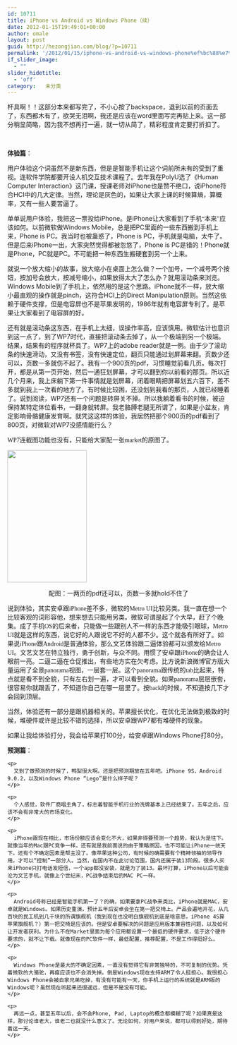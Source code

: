 ```yaml
---
id: 10711
title: iPhone vs Android vs Windows Phone（续）
date: 2012-01-15T19:49:01+00:00
author: omale
layout: post
guid: http://hezongjian.com/blog/?p=10711
permalink: '/2012/01/15/iphone-vs-android-vs-windows-phone%ef%bc%88%e7%bb%ad%ef%bc%89/'
if_slider_image:
  - ""
slider_hidetitle:
  - 'off'
category:   未分类
---
```

杯具啊！！这部分本来都写完了，不小心按了backspace，退到以前的页面去了，东西都木有了，欲哭无泪啊，我还是应该在word里面写完再贴上来。这一部分稍显简略，因为我不想再打一遍，就一切从简了，精彩程度肯定要打折扣了。

&nbsp;

**体验篇**：

<span style="font-family: 宋体;">用户体验这个词虽然不是新东西，但是是智能手机让这个词前所未有的受到了重视。连软件学院都要开设人机交互技术课程了。去年我在</span><span lang="EN-US">PolyU</span><span style="font-family: 宋体;">选了《</span><span lang="EN-US">Human Computer Interaction</span><span style="font-family: 宋体;">》这门课，授课老师对</span><span lang="EN-US">iPhone</span><span style="font-family: 宋体;">也是赞不绝口，说</span><span lang="EN-US">iPhone</span><span style="font-family: 宋体;">符合</span><span lang="EN-US">HCI</span><span style="font-family: 宋体;">中的几大定律。当然，理论是灰色的，如果让大家上课的时候算熵，算概率，又有一些人要苦逼了。</span>

<p class="MsoNormal">
  <span style="font-family: 宋体; mso-ascii-font-family: Calibri; <br />
mso-ascii-theme-font: minor-latin; mso-fareast-font-family: 宋体; mso-fareast-theme-font: <br />
minor-fareast; mso-hansi-font-family: Calibri; mso-hansi-theme-font: minor-latin;">单单说用户体验，我把这一票投给</span><span lang="EN-US">iPhone</span><span style="font-family: 宋体; mso-ascii-font-family: Calibri; <br />
mso-ascii-theme-font: minor-latin; mso-fareast-font-family: 宋体; mso-fareast-theme-font: <br />
minor-fareast; mso-hansi-font-family: Calibri; mso-hansi-theme-font: minor-latin;">。是</span><span lang="EN-US">iPhone</span><span style="font-family: 宋体; mso-ascii-font-family: Calibri; <br />
mso-ascii-theme-font: minor-latin; mso-fareast-font-family: 宋体; mso-fareast-theme-font: <br />
minor-fareast; mso-hansi-font-family: Calibri; mso-hansi-theme-font: minor-latin;">让大家看到了手机“本来”应该如何。以前微软做</span><span lang="EN-US">Windows Mobile</span><span style="font-family: 宋体; mso-ascii-font-family: <br />
Calibri; mso-ascii-theme-font: minor-latin; mso-fareast-font-family: 宋体; mso-fareast-theme-font: <br />
minor-fareast; mso-hansi-font-family: Calibri; mso-hansi-theme-font: minor-latin;">，总是把</span><span lang="EN-US">PC</span><span style="font-family: 宋体; mso-ascii-font-family: Calibri; <br />
mso-ascii-theme-font: minor-latin; mso-fareast-font-family: 宋体; mso-fareast-theme-font: <br />
minor-fareast; mso-hansi-font-family: Calibri; mso-hansi-theme-font: minor-latin;">里面的一些东西搬到手机上来，</span><span lang="EN-US">Phone is PC</span><span style="font-family: 宋体; mso-ascii-font-family: <br />
Calibri; mso-ascii-theme-font: minor-latin; mso-fareast-font-family: 宋体; mso-fareast-theme-font: <br />
minor-fareast; mso-hansi-font-family: Calibri; mso-hansi-theme-font: minor-latin;">。我当时也被蛊惑了，</span><span lang="EN-US">Phone is PC</span><span style="font-family: 宋体; mso-ascii-font-family: <br />
Calibri; mso-ascii-theme-font: minor-latin; mso-fareast-font-family: 宋体; mso-fareast-theme-font: <br />
minor-fareast; mso-hansi-font-family: Calibri; mso-hansi-theme-font: minor-latin;">，手机就是电脑，太牛了。但是后来</span><span lang="EN-US">iPhone</span><span style="font-family: 宋体; mso-ascii-font-family: Calibri; <br />
mso-ascii-theme-font: minor-latin; mso-fareast-font-family: 宋体; mso-fareast-theme-font: <br />
minor-fareast; mso-hansi-font-family: Calibri; mso-hansi-theme-font: minor-latin;">一出，大家突然觉得都被忽悠了，</span><span lang="EN-US">Phone is PC</span><span style="font-family: 宋体; mso-ascii-font-family: <br />
Calibri; mso-ascii-theme-font: minor-latin; mso-fareast-font-family: 宋体; mso-fareast-theme-font: <br />
minor-fareast; mso-hansi-font-family: Calibri; mso-hansi-theme-font: minor-latin;">是错的！</span><span lang="EN-US">Phone</span><span style="font-family: 宋体; mso-ascii-font-family: Calibri; <br />
mso-ascii-theme-font: minor-latin; mso-fareast-font-family: 宋体; mso-fareast-theme-font: <br />
minor-fareast; mso-hansi-font-family: Calibri; mso-hansi-theme-font: minor-latin;">就是</span><span lang="EN-US">Phone</span><span style="font-family: 宋体; mso-ascii-font-family: Calibri; <br />
mso-ascii-theme-font: minor-latin; mso-fareast-font-family: 宋体; mso-fareast-theme-font: <br />
minor-fareast; mso-hansi-font-family: Calibri; mso-hansi-theme-font: minor-latin;">，</span><span lang="EN-US">PC</span><span style="font-family: 宋体; mso-ascii-font-family: Calibri; <br />
mso-ascii-theme-font: minor-latin; mso-fareast-font-family: 宋体; mso-fareast-theme-font: <br />
minor-fareast; mso-hansi-font-family: Calibri; mso-hansi-theme-font: minor-latin;">就是</span><span lang="EN-US">PC</span><span style="font-family: 宋体; mso-ascii-font-family: Calibri; <br />
mso-ascii-theme-font: minor-latin; mso-fareast-font-family: 宋体; mso-fareast-theme-font: <br />
minor-fareast; mso-hansi-font-family: Calibri; mso-hansi-theme-font: minor-latin;">。不可能把一种东西生搬硬套到另一个上来。</span>
</p>

<p class="MsoNormal">
  <span style="font-family: 宋体; mso-ascii-font-family: Calibri; <br />
mso-ascii-theme-font: minor-latin; mso-fareast-font-family: 宋体; mso-fareast-theme-font: <br />
minor-fareast; mso-hansi-font-family: Calibri; mso-hansi-theme-font: minor-latin;">就说一个放大缩小的故事，放大缩小在桌面上怎么做？一个加号，一个减号两个按钮，按加号会放大，按减号缩小，如果放得太大了怎么办？就用滚动条来浏览。</span><span lang="EN-US">Windows Mobile</span><span style="font-family: 宋体; mso-ascii-font-family: <br />
Calibri; mso-ascii-theme-font: minor-latin; mso-fareast-font-family: 宋体; mso-fareast-theme-font: <br />
minor-fareast; mso-hansi-font-family: Calibri; mso-hansi-theme-font: minor-latin;">到了手机上，依然用的是这个思路。</span><span lang="EN-US">iPhone</span><span style="font-family: 宋体; mso-ascii-font-family: Calibri; <br />
mso-ascii-theme-font: minor-latin; mso-fareast-font-family: 宋体; mso-fareast-theme-font: <br />
minor-fareast; mso-hansi-font-family: Calibri; mso-hansi-theme-font: minor-latin;">就不一样，放大缩小最直观的操作就是</span><span lang="EN-US">pinch</span><span style="font-family: 宋体; mso-ascii-font-family: Calibri; <br />
mso-ascii-theme-font: minor-latin; mso-fareast-font-family: 宋体; mso-fareast-theme-font: <br />
minor-fareast; mso-hansi-font-family: Calibri; mso-hansi-theme-font: minor-latin;">，这符合</span><span lang="EN-US">HCI</span><span style="font-family: 宋体; mso-ascii-font-family: Calibri; <br />
mso-ascii-theme-font: minor-latin; mso-fareast-font-family: 宋体; mso-fareast-theme-font: <br />
minor-fareast; mso-hansi-font-family: Calibri; mso-hansi-theme-font: minor-latin;">上的</span><span lang="EN-US">Direct Manipulation</span><span style="font-family: 宋体; mso-ascii-font-family: <br />
Calibri; mso-ascii-theme-font: minor-latin; mso-fareast-font-family: 宋体; mso-fareast-theme-font: <br />
minor-fareast; mso-hansi-font-family: Calibri; mso-hansi-theme-font: minor-latin;">原则。当然这依赖于硬件支撑，但是电容屏也不是苹果发明的，</span><span lang="EN-US">1986</span><span style="font-family: 宋体; mso-ascii-font-family: Calibri; <br />
mso-ascii-theme-font: minor-latin; mso-fareast-font-family: 宋体; mso-fareast-theme-font: <br />
minor-fareast; mso-hansi-font-family: Calibri; mso-hansi-theme-font: minor-latin;">年就有电容屏专利了。是苹果让大家看到了电容屏的好。</span>
</p>

<p class="MsoNormal">
  <span style="font-family: 宋体; mso-ascii-font-family: Calibri; <br />
mso-ascii-theme-font: minor-latin; mso-fareast-font-family: 宋体; mso-fareast-theme-font: <br />
minor-fareast; mso-hansi-font-family: Calibri; mso-hansi-theme-font: minor-latin;">还有就是滚动条这东西，在手机上太细，误操作率高，应该慎用。微软估计也意识到这一点了，到了</span><span lang="EN-US">WP7</span><span style="font-family: 宋体; mso-ascii-font-family: Calibri; <br />
mso-ascii-theme-font: minor-latin; mso-fareast-font-family: 宋体; mso-fareast-theme-font: <br />
minor-fareast; mso-hansi-font-family: Calibri; mso-hansi-theme-font: minor-latin;">时代，直接把滚动条去掉了，从一个极端到另一个极端。结果，结果有的程序就杯具了。</span><span lang="EN-US">WP7</span><span style="font-family: 宋体; mso-ascii-font-family: Calibri; <br />
mso-ascii-theme-font: minor-latin; mso-fareast-font-family: 宋体; mso-fareast-theme-font: <br />
minor-fareast; mso-hansi-font-family: Calibri; mso-hansi-theme-font: minor-latin;">上的</span><span lang="EN-US">adobe reader</span><span style="font-family: 宋体; mso-ascii-font-family: <br />
Calibri; mso-ascii-theme-font: minor-latin; mso-fareast-font-family: 宋体; mso-fareast-theme-font: <br />
minor-fareast; mso-hansi-font-family: Calibri; mso-hansi-theme-font: minor-latin;">就是一例。由于少了滚动条的快速滑动，又没有书签，没有快速定位，翻页只能通过划屏幕来翻。页数少还可以，页数一多就伤不起了。我有一个</span><span lang="EN-US">900</span><span style="font-family: 宋体; mso-ascii-font-family: Calibri; <br />
mso-ascii-theme-font: minor-latin; mso-fareast-font-family: 宋体; mso-fareast-theme-font: <br />
minor-fareast; mso-hansi-font-family: Calibri; mso-hansi-theme-font: minor-latin;">页的</span><span lang="EN-US">pdf</span><span style="font-family: 宋体; mso-ascii-font-family: Calibri; <br />
mso-ascii-theme-font: minor-latin; mso-fareast-font-family: 宋体; mso-fareast-theme-font: <br />
minor-fareast; mso-hansi-font-family: Calibri; mso-hansi-theme-font: minor-latin;">，习惯睡觉前看几页。每次打开，都是从第一页开始，然后一通狂划屏幕，才可以翻到你以前看的那页。所以近几个月来，我上床躺下第一件事情就是划屏幕，闭着眼睛把屏幕划五六百下，差不多就到我上一次看的地方了。有时候比较困，还没划到我看的那页，人就已经睡着了。</span><span style="font-family: 宋体; mso-ascii-font-family: Calibri; <br />
mso-ascii-theme-font: minor-latin; mso-fareast-font-family: 宋体; mso-fareast-theme-font: <br />
minor-fareast; mso-hansi-font-family: Calibri; mso-hansi-theme-font: minor-latin;">说到阅读，</span><span lang="EN-US">WP7</span><span style="font-family: 宋体; mso-ascii-font-family: Calibri; <br />
mso-ascii-theme-font: minor-latin; mso-fareast-font-family: 宋体; mso-fareast-theme-font: <br />
minor-fareast; mso-hansi-font-family: Calibri; mso-hansi-theme-font: minor-latin;">还有一个问题是转屏关不掉。所以我躺着看书的时候，被迫保持某特定体位看书，一翻身就转屏。我老胳膊老腿无所谓了，如果是小盆友，肯定影响骨骼健康发育啊。</span><span style="font-family: 宋体;">就凭这这样的体验，我居然把那个</span><span lang="EN-US">900</span><span style="font-family: 宋体;">页的</span><span lang="EN-US">pdf</span><span style="font-family: 宋体;">看到了</span><span lang="EN-US">800</span><span style="font-family: 宋体;">页，对微软对</span><span lang="EN-US">WP7</span><span style="font-family: 宋体;">没感情能行么？</span>
</p>

<p class="MsoNormal">
  <span style="font-family: 宋体; mso-ascii-font-family: Calibri; <br />
mso-ascii-theme-font: minor-latin; mso-fareast-font-family: 宋体; mso-fareast-theme-font: <br />
minor-fareast; mso-hansi-font-family: Calibri; mso-hansi-theme-font: minor-latin;">WP7连截图功能也没有，只能给大家配一张market的原图了。</span>
</p>

<p class="MsoNormal">
  <a href="/uploads/2012/01/best-windows-phone-7-apps-31.jpg"><img class="aligncenter size-medium wp-image-10714" title="best-windows-phone-7-apps-3" src="/uploads/2012/01/best-windows-phone-7-apps-31-180x300.jpg" alt="" width="180" height="300" /></a>
</p>

<p class="MsoNormal" style="text-align: center;">
  配图：一两页的pdf还可以，页数一多就hold不住了
</p>

<p class="MsoNormal" style="text-align: center;">
  <p class="MsoNormal">
    <span style="font-size: 10.5pt; mso-bidi-font-size: 11.0pt; <br />
font-family: 宋体; mso-ascii-font-family: Calibri; mso-ascii-theme-font: minor-latin; <br />
mso-fareast-theme-font: minor-fareast; mso-hansi-font-family: Calibri; mso-hansi-theme-font: <br />
minor-latin; mso-bidi-font-family: 'Times New Roman'; mso-bidi-theme-font: minor-bidi; <br />
mso-ansi-language: EN-US; mso-fareast-language: ZH-CN; mso-bidi-language: AR-SA;">说到体验，其实安卓跟</span><span style="font-size: 10.5pt; mso-bidi-font-size: 11.0pt; font-family: 'Calibri','sans-serif'; <br />
mso-ascii-theme-font: minor-latin; mso-fareast-font-family: 宋体; mso-fareast-theme-font: <br />
minor-fareast; mso-hansi-theme-font: minor-latin; mso-bidi-font-family: 'Times New Roman'; <br />
mso-bidi-theme-font: minor-bidi; mso-ansi-language: EN-US; mso-fareast-language: <br />
ZH-CN; mso-bidi-language: AR-SA;" lang="EN-US">iPhone</span><span style="font-size: 10.5pt; <br />
mso-bidi-font-size: 11.0pt; font-family: 宋体; mso-ascii-font-family: Calibri; <br />
mso-ascii-theme-font: minor-latin; mso-fareast-theme-font: minor-fareast; <br />
mso-hansi-font-family: Calibri; mso-hansi-theme-font: minor-latin; mso-bidi-font-family: <br />
'Times New Roman'; mso-bidi-theme-font: minor-bidi; mso-ansi-language: EN-US; <br />
mso-fareast-language: ZH-CN; mso-bidi-language: AR-SA;">差不多，微软的</span><span style="font-size: 10.5pt; mso-bidi-font-size: 11.0pt; font-family: 'Calibri','sans-serif'; <br />
mso-ascii-theme-font: minor-latin; mso-fareast-font-family: 宋体; mso-fareast-theme-font: <br />
minor-fareast; mso-hansi-theme-font: minor-latin; mso-bidi-font-family: 'Times New Roman'; <br />
mso-bidi-theme-font: minor-bidi; mso-ansi-language: EN-US; mso-fareast-language: <br />
ZH-CN; mso-bidi-language: AR-SA;" lang="EN-US">Metro UI</span><span style="font-size: 10.5pt; <br />
mso-bidi-font-size: 11.0pt; font-family: 宋体; mso-ascii-font-family: Calibri; <br />
mso-ascii-theme-font: minor-latin; mso-fareast-theme-font: minor-fareast; <br />
mso-hansi-font-family: Calibri; mso-hansi-theme-font: minor-latin; mso-bidi-font-family: <br />
'Times New Roman'; mso-bidi-theme-font: minor-bidi; mso-ansi-language: EN-US; <br />
mso-fareast-language: ZH-CN; mso-bidi-language: AR-SA;">比较另类。我一直在想一个比较客观的词形容他，想来想去只能用另类。微软可谓是起了个大早，赶了个晚集。成了手机</span><span style="font-size: 10.5pt; mso-bidi-font-size: 11.0pt; font-family: 'Calibri','sans-serif'; <br />
mso-ascii-theme-font: minor-latin; mso-fareast-font-family: 宋体; mso-fareast-theme-font: <br />
minor-fareast; mso-hansi-theme-font: minor-latin; mso-bidi-font-family: 'Times New Roman'; <br />
mso-bidi-theme-font: minor-bidi; mso-ansi-language: EN-US; mso-fareast-language: <br />
ZH-CN; mso-bidi-language: AR-SA;" lang="EN-US">OS</span><span style="font-size: 10.5pt; <br />
mso-bidi-font-size: 11.0pt; font-family: 宋体; mso-ascii-font-family: Calibri; <br />
mso-ascii-theme-font: minor-latin; mso-fareast-theme-font: minor-fareast; <br />
mso-hansi-font-family: Calibri; mso-hansi-theme-font: minor-latin; mso-bidi-font-family: <br />
'Times New Roman'; mso-bidi-theme-font: minor-bidi; mso-ansi-language: EN-US; <br />
mso-fareast-language: ZH-CN; mso-bidi-language: AR-SA;">的后来者，只能做一些跟别人不一样的东西才能吸引眼球，</span><span style="font-size: 10.5pt; mso-bidi-font-size: 11.0pt; font-family: 'Calibri','sans-serif'; <br />
mso-ascii-theme-font: minor-latin; mso-fareast-font-family: 宋体; mso-fareast-theme-font: <br />
minor-fareast; mso-hansi-theme-font: minor-latin; mso-bidi-font-family: 'Times New Roman'; <br />
mso-bidi-theme-font: minor-bidi; mso-ansi-language: EN-US; mso-fareast-language: <br />
ZH-CN; mso-bidi-language: AR-SA;" lang="EN-US">Metro UI</span><span style="font-size: 10.5pt; <br />
mso-bidi-font-size: 11.0pt; font-family: 宋体; mso-ascii-font-family: Calibri; <br />
mso-ascii-theme-font: minor-latin; mso-fareast-theme-font: minor-fareast; <br />
mso-hansi-font-family: Calibri; mso-hansi-theme-font: minor-latin; mso-bidi-font-family: <br />
'Times New Roman'; mso-bidi-theme-font: minor-bidi; mso-ansi-language: EN-US; <br />
mso-fareast-language: ZH-CN; mso-bidi-language: AR-SA;">就是这样的东西，说它好的人跟说它不好的人都不少。这个就各有所好了。如果说</span><span style="font-size: 10.5pt; mso-bidi-font-size: 11.0pt; font-family: 'Calibri','sans-serif'; <br />
mso-ascii-theme-font: minor-latin; mso-fareast-font-family: 宋体; mso-fareast-theme-font: <br />
minor-fareast; mso-hansi-theme-font: minor-latin; mso-bidi-font-family: 'Times New Roman'; <br />
mso-bidi-theme-font: minor-bidi; mso-ansi-language: EN-US; mso-fareast-language: <br />
ZH-CN; mso-bidi-language: AR-SA;" lang="EN-US">iPhone</span><span style="font-size: 10.5pt; <br />
mso-bidi-font-size: 11.0pt; font-family: 宋体; mso-ascii-font-family: Calibri; <br />
mso-ascii-theme-font: minor-latin; mso-fareast-theme-font: minor-fareast; <br />
mso-hansi-font-family: Calibri; mso-hansi-theme-font: minor-latin; mso-bidi-font-family: <br />
'Times New Roman'; mso-bidi-theme-font: minor-bidi; mso-ansi-language: EN-US; <br />
mso-fareast-language: ZH-CN; mso-bidi-language: AR-SA;">跟</span><span style="font-size: 10.5pt; mso-bidi-font-size: 11.0pt; font-family: 'Calibri','sans-serif'; <br />
mso-ascii-theme-font: minor-latin; mso-fareast-font-family: 宋体; mso-fareast-theme-font: <br />
minor-fareast; mso-hansi-theme-font: minor-latin; mso-bidi-font-family: 'Times New Roman'; <br />
mso-bidi-theme-font: minor-bidi; mso-ansi-language: EN-US; mso-fareast-language: <br />
ZH-CN; mso-bidi-language: AR-SA;" lang="EN-US">Android</span><span style="font-size: 10.5pt; <br />
mso-bidi-font-size: 11.0pt; font-family: 宋体; mso-ascii-font-family: Calibri; <br />
mso-ascii-theme-font: minor-latin; mso-fareast-theme-font: minor-fareast; <br />
mso-hansi-font-family: Calibri; mso-hansi-theme-font: minor-latin; mso-bidi-font-family: <br />
'Times New Roman'; mso-bidi-theme-font: minor-bidi; mso-ansi-language: EN-US; <br />
mso-fareast-language: ZH-CN; mso-bidi-language: AR-SA;">是普通体验，那么文艺体验跟二逼体验都可以颁发给</span><span style="font-size: 10.5pt; mso-bidi-font-size: 11.0pt; font-family: 'Calibri','sans-serif'; <br />
mso-ascii-theme-font: minor-latin; mso-fareast-font-family: 宋体; mso-fareast-theme-font: <br />
minor-fareast; mso-hansi-theme-font: minor-latin; mso-bidi-font-family: 'Times New Roman'; <br />
mso-bidi-theme-font: minor-bidi; mso-ansi-language: EN-US; mso-fareast-language: <br />
ZH-CN; mso-bidi-language: AR-SA;" lang="EN-US">Metro UI</span><span style="font-size: 10.5pt; <br />
mso-bidi-font-size: 11.0pt; font-family: 宋体; mso-ascii-font-family: Calibri; <br />
mso-ascii-theme-font: minor-latin; mso-fareast-theme-font: minor-fareast; <br />
mso-hansi-font-family: Calibri; mso-hansi-theme-font: minor-latin; mso-bidi-font-family: <br />
'Times New Roman'; mso-bidi-theme-font: minor-bidi; mso-ansi-language: EN-US; <br />
mso-fareast-language: ZH-CN; mso-bidi-language: AR-SA;">。文艺文艺在特立独行，勇于创新，与众不同。用惯了安卓跟iPhone的确会让人眼前一亮。二逼二逼在仓促推出，有些地方实在欠考虑。比方说新浪微博官方版大量运用了全景</span><span style="font-size: 10.5pt; mso-bidi-font-size: 11.0pt; font-family: 'Calibri','sans-serif'; <br />
mso-ascii-theme-font: minor-latin; mso-fareast-font-family: 宋体; mso-fareast-theme-font: <br />
minor-fareast; mso-hansi-theme-font: minor-latin; mso-bidi-font-family: 'Times New Roman'; <br />
mso-bidi-theme-font: minor-bidi; mso-ansi-language: EN-US; mso-fareast-language: <br />
ZH-CN; mso-bidi-language: AR-SA;" lang="EN-US">panorama</span><span style="font-size: 10.5pt; <br />
mso-bidi-font-size: 11.0pt; font-family: 宋体; mso-ascii-font-family: Calibri; <br />
mso-ascii-theme-font: minor-latin; mso-fareast-theme-font: minor-fareast; <br />
mso-hansi-font-family: Calibri; mso-hansi-theme-font: minor-latin; mso-bidi-font-family: <br />
'Times New Roman'; mso-bidi-theme-font: minor-bidi; mso-ansi-language: EN-US; <br />
mso-fareast-language: ZH-CN; mso-bidi-language: AR-SA;">视图，一层套一层。这个</span><span style="font-size: 10.5pt; mso-bidi-font-size: 11.0pt; font-family: 'Calibri','sans-serif'; <br />
mso-ascii-theme-font: minor-latin; mso-fareast-font-family: 宋体; mso-fareast-theme-font: <br />
minor-fareast; mso-hansi-theme-font: minor-latin; mso-bidi-font-family: 'Times New Roman'; <br />
mso-bidi-theme-font: minor-bidi; mso-ansi-language: EN-US; mso-fareast-language: <br />
ZH-CN; mso-bidi-language: AR-SA;" lang="EN-US">panorama</span><span style="font-size: 10.5pt; <br />
mso-bidi-font-size: 11.0pt; font-family: 宋体; mso-ascii-font-family: Calibri; <br />
mso-ascii-theme-font: minor-latin; mso-fareast-theme-font: minor-fareast; <br />
mso-hansi-font-family: Calibri; mso-hansi-theme-font: minor-latin; mso-bidi-font-family: <br />
'Times New Roman'; mso-bidi-theme-font: minor-bidi; mso-ansi-language: EN-US; <br />
mso-fareast-language: ZH-CN; mso-bidi-language: AR-SA;">跟传统的</span><span style="font-size: 10.5pt; mso-bidi-font-size: 11.0pt; font-family: 'Calibri','sans-serif'; <br />
mso-ascii-theme-font: minor-latin; mso-fareast-font-family: 宋体; mso-fareast-theme-font: <br />
minor-fareast; mso-hansi-theme-font: minor-latin; mso-bidi-font-family: 'Times New Roman'; <br />
mso-bidi-theme-font: minor-bidi; mso-ansi-language: EN-US; mso-fareast-language: <br />
ZH-CN; mso-bidi-language: AR-SA;" lang="EN-US">tab</span><span style="font-size: 10.5pt; <br />
mso-bidi-font-size: 11.0pt; font-family: 宋体; mso-ascii-font-family: Calibri; <br />
mso-ascii-theme-font: minor-latin; mso-fareast-theme-font: minor-fareast; <br />
mso-hansi-font-family: Calibri; mso-hansi-theme-font: minor-latin; mso-bidi-font-family: <br />
'Times New Roman'; mso-bidi-theme-font: minor-bidi; mso-ansi-language: EN-US; <br />
mso-fareast-language: ZH-CN; mso-bidi-language: AR-SA;">比起来，特点就是看不到全貌，只有左右划一遍，才可以看到全貌。如果</span><span style="font-size: 10.5pt; mso-bidi-font-size: 11.0pt; font-family: 'Calibri','sans-serif'; <br />
mso-ascii-theme-font: minor-latin; mso-fareast-font-family: 宋体; mso-fareast-theme-font: <br />
minor-fareast; mso-hansi-theme-font: minor-latin; mso-bidi-font-family: 'Times New Roman'; <br />
mso-bidi-theme-font: minor-bidi; mso-ansi-language: EN-US; mso-fareast-language: <br />
ZH-CN; mso-bidi-language: AR-SA;" lang="EN-US">panorama</span><span style="font-size: 10.5pt; <br />
mso-bidi-font-size: 11.0pt; font-family: 宋体; mso-ascii-font-family: Calibri; <br />
mso-ascii-theme-font: minor-latin; mso-fareast-theme-font: minor-fareast; <br />
mso-hansi-font-family: Calibri; mso-hansi-theme-font: minor-latin; mso-bidi-font-family: <br />
'Times New Roman'; mso-bidi-theme-font: minor-bidi; mso-ansi-language: EN-US; <br />
mso-fareast-language: ZH-CN; mso-bidi-language: AR-SA;">层层嵌套，很容易你就跟丢了，不知道你自己在哪一层里了。按</span><span style="font-size: 10.5pt; mso-bidi-font-size: 11.0pt; font-family: 'Calibri','sans-serif'; <br />
mso-ascii-theme-font: minor-latin; mso-fareast-font-family: 宋体; mso-fareast-theme-font: <br />
minor-fareast; mso-hansi-theme-font: minor-latin; mso-bidi-font-family: 'Times New Roman'; <br />
mso-bidi-theme-font: minor-bidi; mso-ansi-language: EN-US; mso-fareast-language: <br />
ZH-CN; mso-bidi-language: AR-SA;" lang="EN-US">back</span><span style="font-size: 10.5pt; <br />
mso-bidi-font-size: 11.0pt; font-family: 宋体; mso-ascii-font-family: Calibri; <br />
mso-ascii-theme-font: minor-latin; mso-fareast-theme-font: minor-fareast; <br />
mso-hansi-font-family: Calibri; mso-hansi-theme-font: minor-latin; mso-bidi-font-family: <br />
'Times New Roman'; mso-bidi-theme-font: minor-bidi; mso-ansi-language: EN-US; <br />
mso-fareast-language: ZH-CN; mso-bidi-language: AR-SA;">的时候，不知道按几下才会回到顶层。</span>
  </p>
  
  <p class="MsoNormal">
    <span style="font-family: 宋体; mso-ascii-font-family: Calibri; <br />
mso-ascii-theme-font: minor-latin; mso-fareast-font-family: 宋体; mso-fareast-theme-font: <br />
minor-fareast; mso-hansi-font-family: Calibri; mso-hansi-theme-font: minor-latin;">当然，体验还有一部分是跟机器相关的。苹果擅长优化，在优化无法做到极致的时候，堆硬件或许是比较不错的选择，所以安卓跟</span><span lang="EN-US">WP7</span><span style="font-family: 宋体; mso-ascii-font-family: Calibri; <br />
mso-ascii-theme-font: minor-latin; mso-fareast-font-family: 宋体; mso-fareast-theme-font: <br />
minor-fareast; mso-hansi-font-family: Calibri; mso-hansi-theme-font: minor-latin;">都有堆硬件的现象。</span>
  </p>
  
  <p class="MsoNormal">
    <span style="font-family: 宋体; mso-ascii-font-family: Calibri; <br />
mso-ascii-theme-font: minor-latin; mso-fareast-font-family: 宋体; mso-fareast-theme-font: <br />
minor-fareast; mso-hansi-font-family: Calibri; mso-hansi-theme-font: minor-latin;">如果让我给体验打分，我会给苹果打</span><span lang="EN-US">100</span><span style="font-family: 宋体; mso-ascii-font-family: Calibri; <br />
mso-ascii-theme-font: minor-latin; mso-fareast-font-family: 宋体; mso-fareast-theme-font: <br />
minor-fareast; mso-hansi-font-family: Calibri; mso-hansi-theme-font: minor-latin;">分，给安卓跟</span><span lang="EN-US">Windows Phone</span><span style="font-family: 宋体; mso-ascii-font-family: <br />
Calibri; mso-ascii-theme-font: minor-latin; mso-fareast-font-family: 宋体; mso-fareast-theme-font: <br />
minor-fareast; mso-hansi-font-family: Calibri; mso-hansi-theme-font: minor-latin;">打</span><span lang="EN-US">80</span><span style="font-family: 宋体; mso-ascii-font-family: Calibri; <br />
mso-ascii-theme-font: minor-latin; mso-fareast-font-family: 宋体; mso-fareast-theme-font: <br />
minor-fareast; mso-hansi-font-family: Calibri; mso-hansi-theme-font: minor-latin;">分。</span>
  </p>
  
  <p class="MsoNormal">
    <p>
      <strong>预测篇</strong>：
    </p>
    
    <p>
      又到了做预测的时候了，鸭梨很大啊。还是把预测期放在五年吧。iPhone 9S，Android 9.0.2，以及Windows Phone “Lego”是什么样子呢？
    </p>
    
    <p>
      个人感觉，软件厂商唱主角了，标志着智能手机行业的洗牌基本上已经结束了。五年之后，应该不会有非常大的市场变化。
    </p>
    
    <p>
      iPhone跟现在相比，市场份额应该会变化不大，如果非得要预测一个趋势，我认为是往下。就像当年的Mac跟PC竞争一样。还有就是我前面说的由于策略原因，也不可能让iPhone一统天下。还有个不确定因素是帮主没了。像苹果这种公司，有时候的确需要有个精神领袖的领导作用。才可以“控制”一部分人。当然，在国内不在此讨论范围，国内还属于装13阶段。很多人买来iPhone只打电话发短信，一个app都没安装，就是为了装13。最坏打算，iPhone以后可能会沦为文艺手机，就像上个世纪末，PC战争结束后的MAC PC一样。
    </p>
    
    <p>
      Android号称已经是智能手机第一了？的确，如果要拿PC战争来类比，iPhone就是MAC，安卓就是Windows。如果历史重演，预计五年后安卓会坐在第一把交椅上。产品会遍地开花，从几百块的民工机到几千块的所谓旗舰机（我到现在也没明白旗舰机到底是啥意思，iPhone 4S算苹果旗舰机？）第一把交椅是应该的。但是安卓要解决的问题是应用版本兼容性问题，以及如何让开发者获利。为什么不在Market里面为每个应用都设置一个最低的硬件要求，低于这个硬件要求的，就不让下载。就像现在的PC软件一样，最低配置，推荐配置，不是工作得挺好么。
    </p>
    
    <p>
      Windows Phone是最大的不确定因素，一直没有觉得它有非常独特的，不可复制的优势。凭着微软的大骆驼，再瘦应该也不会消失掉。倒是Windows现在支持ARM了令人挺担心。我很担心Windows Phone会被自家兄弟吃掉，有没有可能有一天，你手机上运行的系统就是ARM版的Windows呢？虽然现在听起来还很遥远，但是不是没有可能。
    </p>
    
    <p>
      再远一点，甚至五年以后，会不会Phone, Pad, Laptop的概念都模糊了呢？如果真是这样，那讨论谁老大，谁老二也就没什么意义了。无论如何，对用户来说，都可以得到好处，期待着这一天。
    </p>